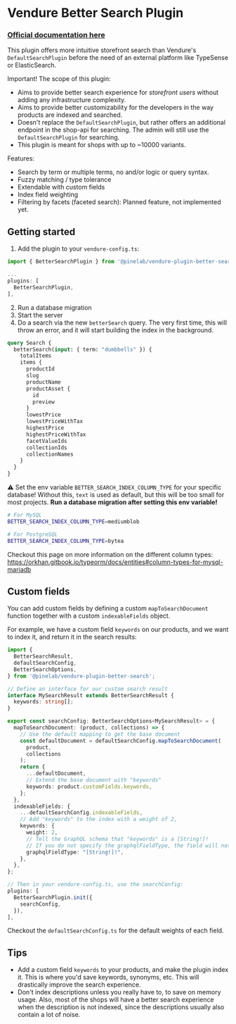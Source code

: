 # Vendure Better Search Plugin

### [Official documentation here](https://pinelab-plugins.com/plugin/vendure-plugin-better-search)

This plugin offers more intuitive storefront search than Vendure's `DefaultSearchPlugin` before the need of an external platform like TypeSense or ElasticSearch.

Important! The scope of this plugin:

- Aims to provide better search experience for _storefront users_ without adding any infrastructure complexity.
- Aims to provide better customizability for the developers in the way products are indexed and searched.
- Doesn't replace the `DefaultSearchPlugin`, but rather offers an additional endpoint in the shop-api for searching. The admin will still use the `DefaultSearchPlugin` for searching.
- This plugin is meant for shops with up to ~10000 variants.

Features:

- Search by term or multiple terms, no and/or logic or query syntax.
- Fuzzy matching / type tolerance
- Extendable with custom fields
- Index field weighting
- Filtering by facets (faceted search): Planned feature, not implemented yet.

## Getting started

1. Add the plugin to your `vendure-config.ts`:

```ts
import { BetterSearchPlugin } from '@pinelab/vendure-plugin-better-search';

...
plugins: [
  BetterSearchPlugin,
],
```

2. Run a database migration
3. Start the server
4. Do a search via the new `betterSearch` query. The very first time, this will throw an error, and it will start building the index in the background.

```graphql
query Search {
  betterSearch(input: { term: "dumbbells" }) {
    totalItems
    items {
      productId
      slug
      productName
      productAsset {
        id
        preview
      }
      lowestPrice
      lowestPriceWithTax
      highestPrice
      highestPriceWithTax
      facetValueIds
      collectionIds
      collectionNames
    }
  }
}
```

⚠️ Set the env variable `BETTER_SEARCH_INDEX_COLUMN_TYPE` for your specific database! Without this, `text` is used as default, but this will be too small for most projects. **Run a database migration after setting this env variable!**

```bash
# For MySQL
BETTER_SEARCH_INDEX_COLUMN_TYPE=mediumblob

# For PostgreSQL
BETTER_SEARCH_INDEX_COLUMN_TYPE=bytea
```

Checkout this page on more information on the different column types: https://orkhan.gitbook.io/typeorm/docs/entities#column-types-for-mysql-mariadb

## Custom fields

You can add custom fields by defining a custom `mapToSearchDocument` function together with a custom `indexableFields` object.

For example, we have a custom field `keywords` on our products, and we want to index it, and return it in the search results:

```ts
import {
  BetterSearchResult,
  defaultSearchConfig,
  BetterSearchOptions,
} from '@pinelab/vendure-plugin-better-search';

// Define an interface for our custom search result
interface MySearchResult extends BetterSearchResult {
  keywords: string[];
}

export const searchConfig: BetterSearchOptions<MySearchResult> = {
  mapToSearchDocument: (product, collections) => {
    // Use the default mapping to get the base document
    const defaultDocument = defaultSearchConfig.mapToSearchDocument(
      product,
      collections
    );
    return {
      ...defaultDocument,
      // Extend the base document with "keywords"
      keywords: product.customFields.keywords,
    };
  },
  indexableFields: {
    ...defaultSearchConfig.indexableFields,
    // Add "keywords" to the index with a weight of 2,
    keywords: {
      weight: 2,
      // Tell the GraphQL schema that "keywords" is a [String!]!
      // If you do not specify the graphqlFieldType, the field will not be returned in the search results
      graphqlFieldType: "[String!]!",
    },
  },
};

// Then in your vendure-config.ts, use the searchConfig:
plugins: [
  BetterSearchPlugin.init({
    searchConfig,
  }),
],
```

Checkout the `defaultSearchConfig.ts` for the default weights of each field.

## Tips

- Add a custom field `keywords` to your products, and make the plugin index it. This is where you'd save keywords, synonyms, etc. This will drastically improve the search experience.
- Don't index descriptions unless you really have to, to save on memory usage. Also, most of the shops will have a better search experience when the description is not indexed, since the descriptions usually also contain a lot of noise.

